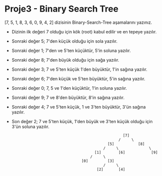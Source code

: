 # Proje3 - Binary Search Tree

[7, 5, 1, 8, 3, 6, 0, 9, 4, 2] dizisinin Binary-Search-Tree aşamalarını yazınız.

- Dizinin ilk değeri 7 olduğu için kök (root) kabul edilir ve en tepeye yazılır.

- Sonraki değer 5; 7'den küçük olduğu için sola yazılır.

- Sonraki değer 1; 7'den ve 5'ten küçüktür, 5'in soluna yazılır.

- Sonraki değer 8; 7'den büyük olduğu için sağa yazılır.

- Sonraki değer 3; 7 ve 5'ten küçük 1'den büyüktür, 1'in sağına yazılır.

- Sonraki değer 6; 7'den küçük ve 5'ten büyüktür, 5'in sağına yazılır.

- Sonraki değer 0; 7, 5 ve 1'den küçüktür, 1'in soluna yazılır.

- Sonraki değer 9; 7 ve 8'den büyüktür, 8'in sağına yazılır.

- Sonraki değer 4; 7 ve 5'ten küçük, 1 ve 3'ten büyüktür, 3'ün sağına yazılır.

- Son değer 2; 7 ve 5'ten küçük, 1'den büyük ve 3'ten küçük olduğu için 3'ün soluna yazılır.


                                                         [7]                                  
                                                       /     \
                                                  [5]           [8]
                                                /     \              \
                                            [1]        [6]            [9]
                                          /     \
                                      [0]         [3]
                                                /     \
                                             [2]       [4]  
                                                    
                                 

